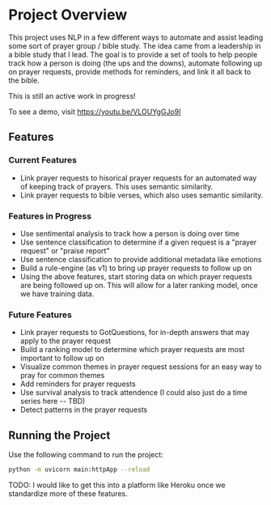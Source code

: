 # Project Overview

This project uses NLP in a few different ways to automate and assist leading some sort of prayer group / bible study. The idea came from a leadership in a bible study that I lead. The goal is to provide a set of tools to help people track how a person is doing (the ups and the downs), automate following up on prayer requests, provide methods for reminders, and link it all back to the bible.

This is still an active work in progress!

To see a demo, visit https://youtu.be/VLOUYgGJo9I

## Features

### Current Features
- Link prayer requests to hisorical prayer requests for an automated way of keeping track of prayers. This uses semantic similarity.
- Link prayer requests to bible verses, which also uses semantic similarity.

### Features in Progress
- Use sentimental analysis to track how a person is doing over time
- Use sentence classification to determine if a given request is a "prayer request" or "praise report"
- Use sentence classification to provide additional metadata like emotions
- Build a rule-engine (as v1) to bring up prayer requests to follow up on
- Using the above features, start storing data on which prayer requests are being followed up on. This will allow for a later ranking model, once we have training data.

### Future Features
- Link prayer requests to GotQuestions, for in-depth answers that may apply to the prayer request
- Build a ranking model to determine which prayer requests are most important to follow up on
- Visualize common themes in prayer request sessions for an easy way to pray for common themes
- Add reminders for prayer requests
- Use survival analysis to track attendence (I could also just do a time series here -- TBD)
- Detect patterns in the prayer requests

## Running the Project

Use the following command to run the project:

```bash
python -m uvicorn main:httpApp --reload
```

TODO: I would like to get this into a platform like Heroku once we standardize more of these features.